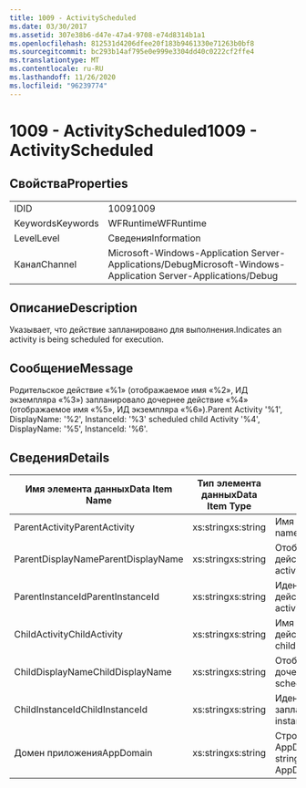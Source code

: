 ```yaml
---
title: 1009 - ActivityScheduled
ms.date: 03/30/2017
ms.assetid: 307e38b6-d47e-47a4-9708-e74d8314b1a1
ms.openlocfilehash: 812531d4206dfee20f183b9461330e71263b0bf8
ms.sourcegitcommit: bc293b14af795e0e999e3304dd40c0222cf2ffe4
ms.translationtype: MT
ms.contentlocale: ru-RU
ms.lasthandoff: 11/26/2020
ms.locfileid: "96239774"
---
```

# <a name="1009---activityscheduled"></a><span data-ttu-id="02a64-102">1009 - ActivityScheduled</span><span class="sxs-lookup"><span data-stu-id="02a64-102">1009 - ActivityScheduled</span></span>

## <a name="properties"></a><span data-ttu-id="02a64-103">Свойства</span><span class="sxs-lookup"><span data-stu-id="02a64-103">Properties</span></span>  
  
|||  
|-|-|  
|<span data-ttu-id="02a64-104">ID</span><span class="sxs-lookup"><span data-stu-id="02a64-104">ID</span></span>|<span data-ttu-id="02a64-105">1009</span><span class="sxs-lookup"><span data-stu-id="02a64-105">1009</span></span>|  
|<span data-ttu-id="02a64-106">Keywords</span><span class="sxs-lookup"><span data-stu-id="02a64-106">Keywords</span></span>|<span data-ttu-id="02a64-107">WFRuntime</span><span class="sxs-lookup"><span data-stu-id="02a64-107">WFRuntime</span></span>|  
|<span data-ttu-id="02a64-108">Level</span><span class="sxs-lookup"><span data-stu-id="02a64-108">Level</span></span>|<span data-ttu-id="02a64-109">Сведения</span><span class="sxs-lookup"><span data-stu-id="02a64-109">Information</span></span>|  
|<span data-ttu-id="02a64-110">Канал</span><span class="sxs-lookup"><span data-stu-id="02a64-110">Channel</span></span>|<span data-ttu-id="02a64-111">Microsoft-Windows-Application Server-Applications/Debug</span><span class="sxs-lookup"><span data-stu-id="02a64-111">Microsoft-Windows-Application Server-Applications/Debug</span></span>|  
  
## <a name="description"></a><span data-ttu-id="02a64-112">Описание</span><span class="sxs-lookup"><span data-stu-id="02a64-112">Description</span></span>  

 <span data-ttu-id="02a64-113">Указывает, что действие запланировано для выполнения.</span><span class="sxs-lookup"><span data-stu-id="02a64-113">Indicates an activity is being scheduled for execution.</span></span>  
  
## <a name="message"></a><span data-ttu-id="02a64-114">Сообщение</span><span class="sxs-lookup"><span data-stu-id="02a64-114">Message</span></span>  

 <span data-ttu-id="02a64-115">Родительское действие «%1» (отображаемое имя «%2», ИД экземпляра «%3») запланировало дочернее действие «%4» (отображаемое имя «%5», ИД экземпляра «%6»).</span><span class="sxs-lookup"><span data-stu-id="02a64-115">Parent Activity '%1', DisplayName: '%2', InstanceId: '%3' scheduled child Activity '%4', DisplayName: '%5', InstanceId: '%6'.</span></span>  
  
## <a name="details"></a><span data-ttu-id="02a64-116">Сведения</span><span class="sxs-lookup"><span data-stu-id="02a64-116">Details</span></span>  
  
|<span data-ttu-id="02a64-117">Имя элемента данных</span><span class="sxs-lookup"><span data-stu-id="02a64-117">Data Item Name</span></span>|<span data-ttu-id="02a64-118">Тип элемента данных</span><span class="sxs-lookup"><span data-stu-id="02a64-118">Data Item Type</span></span>|<span data-ttu-id="02a64-119">Описание</span><span class="sxs-lookup"><span data-stu-id="02a64-119">Description</span></span>|  
|--------------------|--------------------|-----------------|  
|<span data-ttu-id="02a64-120">ParentActivity</span><span class="sxs-lookup"><span data-stu-id="02a64-120">ParentActivity</span></span>|<span data-ttu-id="02a64-121">xs:string</span><span class="sxs-lookup"><span data-stu-id="02a64-121">xs:string</span></span>|<span data-ttu-id="02a64-122">Имя типа родительского действия.</span><span class="sxs-lookup"><span data-stu-id="02a64-122">The type name of the parent activity.</span></span>|  
|<span data-ttu-id="02a64-123">ParentDisplayName</span><span class="sxs-lookup"><span data-stu-id="02a64-123">ParentDisplayName</span></span>|<span data-ttu-id="02a64-124">xs:string</span><span class="sxs-lookup"><span data-stu-id="02a64-124">xs:string</span></span>|<span data-ttu-id="02a64-125">Отображаемое имя родительского действия.</span><span class="sxs-lookup"><span data-stu-id="02a64-125">The display name of the parent activity.</span></span>|  
|<span data-ttu-id="02a64-126">ParentInstanceId</span><span class="sxs-lookup"><span data-stu-id="02a64-126">ParentInstanceId</span></span>|<span data-ttu-id="02a64-127">xs:string</span><span class="sxs-lookup"><span data-stu-id="02a64-127">xs:string</span></span>|<span data-ttu-id="02a64-128">Идентификатор экземпляра родительского действия.</span><span class="sxs-lookup"><span data-stu-id="02a64-128">The instance id of the parent activity.</span></span>|  
|<span data-ttu-id="02a64-129">ChildActivity</span><span class="sxs-lookup"><span data-stu-id="02a64-129">ChildActivity</span></span>|<span data-ttu-id="02a64-130">xs:string</span><span class="sxs-lookup"><span data-stu-id="02a64-130">xs:string</span></span>|<span data-ttu-id="02a64-131">Имя типа запланированного дочернего действия.</span><span class="sxs-lookup"><span data-stu-id="02a64-131">The type name of the scheduled child activity.</span></span>|  
|<span data-ttu-id="02a64-132">ChildDisplayName</span><span class="sxs-lookup"><span data-stu-id="02a64-132">ChildDisplayName</span></span>|<span data-ttu-id="02a64-133">xs:string</span><span class="sxs-lookup"><span data-stu-id="02a64-133">xs:string</span></span>|<span data-ttu-id="02a64-134">Отображаемое имя запланированного дочернего действия.</span><span class="sxs-lookup"><span data-stu-id="02a64-134">The display name of the scheduled child activity.</span></span>|  
|<span data-ttu-id="02a64-135">ChildInstanceId</span><span class="sxs-lookup"><span data-stu-id="02a64-135">ChildInstanceId</span></span>|<span data-ttu-id="02a64-136">xs:string</span><span class="sxs-lookup"><span data-stu-id="02a64-136">xs:string</span></span>|<span data-ttu-id="02a64-137">Идентификатор экземпляра запланированного дочернего действия.</span><span class="sxs-lookup"><span data-stu-id="02a64-137">The instance id of the scheduled child activity.</span></span>|  
|<span data-ttu-id="02a64-138">Домен приложения</span><span class="sxs-lookup"><span data-stu-id="02a64-138">AppDomain</span></span>|<span data-ttu-id="02a64-139">xs:string</span><span class="sxs-lookup"><span data-stu-id="02a64-139">xs:string</span></span>|<span data-ttu-id="02a64-140">Строка, возвращаемая AppDomain.CurrentDomain.FriendlyName.</span><span class="sxs-lookup"><span data-stu-id="02a64-140">The string returned by AppDomain.CurrentDomain.FriendlyName.</span></span>|
